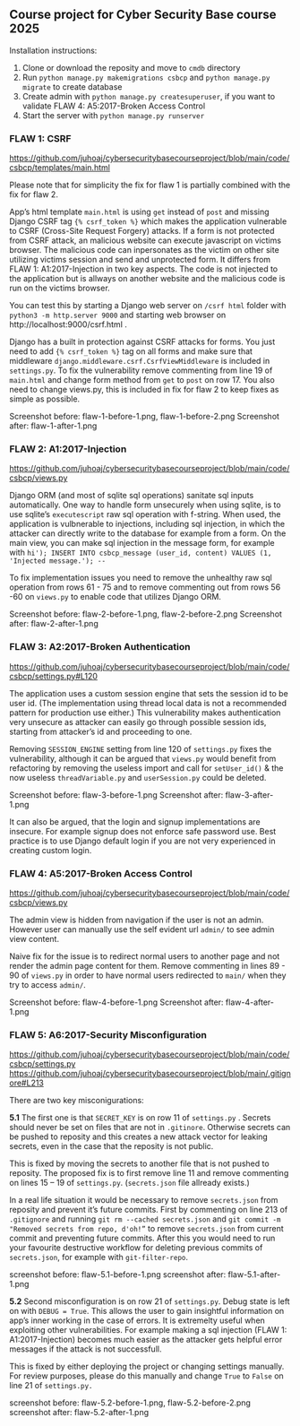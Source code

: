 ## Course project for Cyber Security Base course 2025

Installation instructions:
1) Clone or download the reposity and move to `cmdb` directory 
2) Run `python manage.py makemigrations csbcp` and  `python manage.py migrate` to create database
3) Create admin with `python manage.py createsuperuser`, if you want to validate FLAW 4: A5:2017-Broken Access Control 
4) Start the server with `python manage.py runserver`


### FLAW 1: CSRF
https://github.com/juhoaj/cybersecuritybasecourseproject/blob/main/code/csbcp/templates/main.html

Please note that for simplicity the fix for flaw 1 is partially combined with the fix for flaw 2. 

App’s html template `main.html` is using `get` instead of `post` and missing Django CSRF tag `{% csrf_token %}` which makes the application vulnerable to CSRF (Cross-Site Request Forgery) attacks. If a form is not protected from CSRF attack, an malicious website can execute javascript on victims browser. The malicious code can inpersonates as the victim on other site utilizing victims session and send and unprotected form. It differs from FLAW 1: A1:2017-Injection in two key aspects. The code is not injected to the application but is allways on another website and the malicious code is run on the victims browser.
 
You can test this by starting a Django web server on `/csrf html` folder with `python3 -m http.server 9000` and starting web browser on http://localhost:9000/csrf.html . 

Django has a built in protection against CSRF attacks for forms. You just need to add   `{% csrf_token %}` tag on all forms and make sure that middleware `django.middleware.csrf.CsrfViewMiddleware`
 is included in `settings.py`. To fix the vulnerability remove commenting from line 19 of `main.html` and change form method from `get` to `post`  on row 17. You also need to change views.py, this is included in fix for flaw 2 to keep fixes as simple as possible. 

Screenshot before: flaw-1-before-1.png, flaw-1-before-2.png
Screenshot after: flaw-1-after-1.png


### FLAW 2: A1:2017-Injection
https://github.com/juhoaj/cybersecuritybasecourseproject/blob/main/code/csbcp/views.py

Django ORM (and most of sqlite sql operations) sanitate sql inputs automatically. One way to handle form unsecurely when using sqlite, is to use sqlite’s `executescript`
raw sql operation with f-string. When used, the application is vulbnerable to injections, including sql injection, in which the attacker can directly write to the database for example from a form. On the main view, you can make sql injection in the message form, for example with `hi'); INSERT INTO csbcp_message (user_id, content) VALUES (1, 'Injected message.'); --`

To fix implementation issues you need to remove the unhealthy raw sql operation from rows 61 - 75 and to remove commenting out from rows 56 -60 on `views.py`  to enable code that utilizes Django ORM.

Screenshot before: flaw-2-before-1.png, flaw-2-before-2.png
Screenshot after: flaw-2-after-1.png


### FLAW 3: A2:2017-Broken Authentication
https://github.com/juhoaj/cybersecuritybasecourseproject/blob/main/code/csbcp/settings.py#L120

The application uses a custom session engine that sets the session id to be user id. (The implementation using thread local data is not a recommended pattern for production use either.) This vulnerability makes authentication very unsecure as attacker can easily go through possible session ids, starting from attacker’s id and proceeding to one.

Removing `SESSION_ENGINE` setting from line 120 of `settings.py` fixes the vulnerability, although it can be argued that `views.py` would benefit from refactoring by removing the useless import and call for `setUser_id()`  & the now useless `threadVariable.py` and `userSession.py` could be deleted. 

Screenshot before: flaw-3-before-1.png
Screenshot after: flaw-3-after-1.png

It can also be argued, that the login and signup implementations are insecure. For example signup does not enforce safe password use. Best practice is to use Django default login if you are not very experienced in creating custom login.

### FLAW 4: A5:2017-Broken Access Control
https://github.com/juhoaj/cybersecuritybasecourseproject/blob/main/code/csbcp/views.py

The admin view is hidden from navigation if the user is not an admin. However user can manually use the self evident url `admin/` to see admin view content.

Naive fix for the issue is to redirect normal users to another page and not render the admin page content for them. Remove commenting in lines 89 - 90 of `views.py` in order to have normal users redirected to `main/` when they try to access `admin/`.

Screenshot before: flaw-4-before-1.png
Screenshot after: flaw-4-after-1.png


### FLAW 5: A6:2017-Security Misconfiguration
https://github.com/juhoaj/cybersecuritybasecourseproject/blob/main/code/csbcp/settings.py
https://github.com/juhoaj/cybersecuritybasecourseproject/blob/main/.gitignore#L213

There are two key misconigurations:

**5.1** The first one is that `SECRET_KEY`  is on row 11 of `settings.py` . Secrets should never be set on files that are not in `.gitinore`. Otherwise secrets can be pushed to reposity and this creates a new attack vector for leaking secrets, even in the case that the reposity is not public.  

This is fixed by moving the secrets to another file that is not pushed to reposity. The proposed fix is to first remove line 11 and remove commenting on lines 15 – 19 of `settings.py`. (`secrets.json` file allready exists.) 

In a real life situation it would be necessary to remove `secrets.json` from reposity and prevent it’s future commits. First by commenting on line 213 of `.gitignore` and running `git rm --cached secrets.json` and `git commit -m "Removed secrets from repo, d'oh!”` to remove `secrets.json` from current commit and preventing future commits. After this you would need to run your favourite destructive workflow for deleting previous commits of `secrets.json`, for example with `git-filter-repo`.

screenshot before: flaw-5.1-before-1.png
screenshot after: flaw-5.1-after-1.png

**5.2** Second misconfiguration is on row 21 of `settings.py`. Debug state is left on with `DEBUG = True`. This allows the user to gain insightful information on app’s inner working in the case of errors. It is extremelty useful when exploiting other vulnerabilities. For example making a sql injection (FLAW 1: A1:2017-Injection) becomes much easier as the attacker gets helpful error messages if the attack is not successfull.

This is fixed by either deploying the project or changing settings manually. For review purposes, please do this manually and change `True` to `False` on line 21 of `settings.py.`

screenshot before: flaw-5.2-before-1.png, flaw-5.2-before-2.png
screenshot after: flaw-5.2-after-1.png

### 